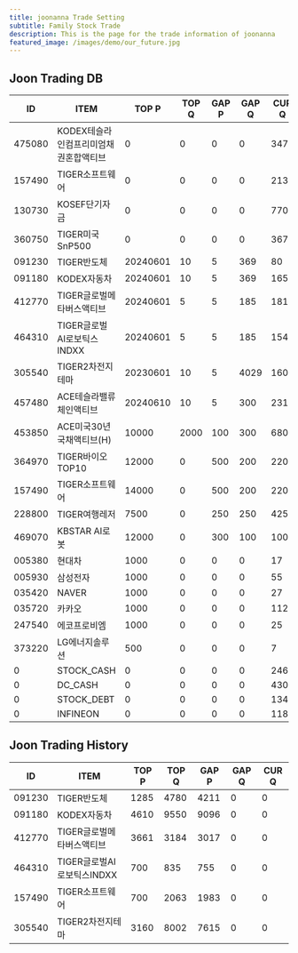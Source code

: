 ```yaml
---
title: joonanna Trade Setting
subtitle: Family Stock Trade
description: This is the page for the trade information of joonanna
featured_image: /images/demo/our_future.jpg
---
```


## Joon Trading DB

|ID|ITEM |TOP P|TOP Q|GAP P|GAP Q|CUR Q|SELLQ|SELL|BUY|
|--|-----|--|--|--|--|--|--|--|--|
|475080|KODEX테슬라인컴프리미엄채권혼합액티브|0|0|0|0|347|0|0|0|
|157490|TIGER소프트웨어|0|0|0|0|2132|700|2063|1983|
|130730|KOSEF단기자금|0|0|0|0|770|0|0|0|
|360750|TIGER미국SnP500|0|0|0|0|367|0|0|0|
|091230|TIGER반도체|20240601|10|5|369|80|1285|4780|4211|
|091180|KODEX자동차|20240601|10|5|369|165|4610|9550|9096|
|412770|TIGER글로벌메타버스액티브|20240601|5|5|185|181|3661|3184|3017|
|464310|TIGER글로벌AI로보틱스INDXX|20240601|5|5|185|154|700|835|755|
|305540|TIGER2차전지테마|20230601|10|5|4029|1606|3160|8002|7615|
|457480|ACE테슬라밸류체인액티브|20240610|10|5|300|231|0|0|0|
|453850|ACE미국30년국채액티브(H)|10000|2000|100|300|6800|0|0|0|
|364970|TIGER바이오TOP10|12000|0|500|200|2200|5213|3580|3873|
|157490|TIGER소프트웨어|14000|0|500|200|2200|6434|5882|7221|
|228800|TIGER여행레저|7500|0|250|250|4250|7927|3374|3631|
|469070|KBSTAR AI로봇|12000|0|300|100|1000|50|50|52|
|005380|현대차|1000|0|0|0|17|0|0|0|
|005930|삼성전자|1000|0|0|0|55|0|0|0|
|035420|NAVER|1000|0|0|0|27|0|0|0|
|035720|카카오|1000|0|0|0|112|0|0|0|
|247540|에코프로비엠|1000|0|0|0|25|0|0|0|
|373220|LG에너지솔루션|500|0|0|0|7|0|0|0|
|0|STOCK_CASH|0|0|0|0|246|0|0|0|
|0|DC_CASH|0|0|0|0|430|0|0|0|
|0|STOCK_DEBT|0|0|0|0|1340|0|0|0|
|0|INFINEON|0|0|0|0|1184|0|0|0|


## Joon Trading History

|ID|ITEM |TOP P|TOP Q|GAP P|GAP Q|CUR Q|
|--|-----|--|--|--|--|--|
|091230|TIGER반도체|1285|4780|4211|0|0|
|091180|KODEX자동차|4610|9550|9096|0|0|
|412770|TIGER글로벌메타버스액티브|3661|3184|3017|0|0| 
|464310|TIGER글로벌AI로보틱스INDXX|700|835|755|0|0|
|157490|TIGER소프트웨어|700|2063|1983|0|0|
|305540|TIGER2차전지테마|3160|8002|7615|0|0|
